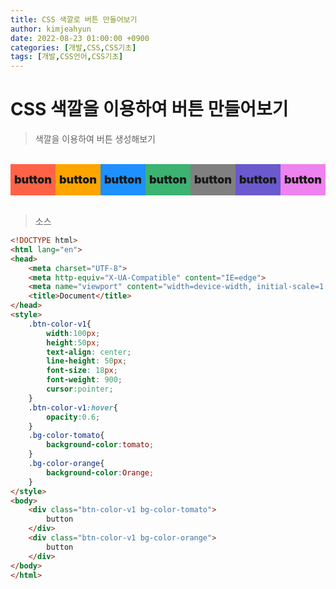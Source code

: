 ```yaml
---
title: CSS 색깔로 버튼 만들어보기
author: kimjeahyun
date: 2022-08-23 01:00:00 +0900
categories: [개발,CSS,CSS기초]
tags: [개발,CSS언어,CSS기초]
---
```


<style>
    .btn-color-v1{
        width:100px;
        height:50px;
        text-align: center;
        line-height: 50px;
        font-size: 18px;
        font-weight: 900;
        cursor:pointer;
    }
    .btn-color-v1:hover{
        opacity:0.6;
    }
    .bg-color-tomato{
        background-color:tomato;
    }
    .bg-color-orange{
        background-color:Orange;
    }
    .bg-color-DodgerBlue{
        background-color:DodgerBlue;
    }
    .bg-color-MediumSeaGreen{
        background-color:MediumSeaGreen;
    }
    .bg-color-Gray{
        background-color:Gray;
    }
    .bg-color-SlateBlue{
        background-color:SlateBlue;
    }
    .bg-color-Violet{
        background-color:Violet;
    }
    .display{
        display:flex;
    }
</style>


# CSS 색깔을 이용하여 버튼 만들어보기


>색깔을 이용하여 버튼 생성해보기

</br>

<div class="display">
    <div class="btn-color-v1 bg-color-tomato">
        button
    </div>
    <div class="btn-color-v1 bg-color-orange">
        button
    </div>
    <div class="btn-color-v1 bg-color-DodgerBlue">
        button
    </div>
    <div class="btn-color-v1 bg-color-MediumSeaGreen">
        button
    </div>
    <div class="btn-color-v1 bg-color-Gray">
        button
    </div>
    <div class="btn-color-v1 bg-color-SlateBlue">
        button
    </div>
    <div class="btn-color-v1 bg-color-Violet">
        button
    </div>
</div>
</br>

>소스

```html
<!DOCTYPE html>
<html lang="en">
<head>
    <meta charset="UTF-8">
    <meta http-equiv="X-UA-Compatible" content="IE=edge">
    <meta name="viewport" content="width=device-width, initial-scale=1.0">
    <title>Document</title>
</head>
<style>
    .btn-color-v1{
        width:100px;
        height:50px;
        text-align: center;
        line-height: 50px;
        font-size: 18px;
        font-weight: 900;
        cursor:pointer;
    }
    .btn-color-v1:hover{
        opacity:0.6;
    }
    .bg-color-tomato{
        background-color:tomato;
    }
    .bg-color-orange{
        background-color:Orange;
    }
</style>
<body>    
    <div class="btn-color-v1 bg-color-tomato">
        button
    </div>
    <div class="btn-color-v1 bg-color-orange">
        button
    </div>
</body>
</html>
```
